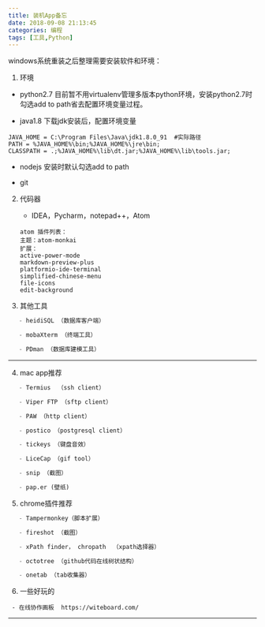 ```yaml
---
title: 装机App备忘
date: 2018-09-08 21:13:45
categories: 编程
tags: [工具,Python]
---
```

windows系统重装之后整理需要安装软件和环境：

1. 环境
  - python2.7  目前暂不用virtualenv管理多版本python环境，安装python2.7时勾选add to path省去配置环境变量过程。

  - java1.8    下载jdk安装后，配置环境变量
  ```
  JAVA_HOME = C:\Program Files\Java\jdk1.8.0_91  #实际路径
  PATH = %JAVA_HOME%\bin;%JAVA_HOME%\jre\bin;
  CLASSPATH = .;%JAVA_HOME%\lib\dt.jar;%JAVA_HOME%\lib\tools.jar;
  ```
 - nodejs 安装时默认勾选add to path

 - git


2. 代码器
   - IDEA，Pycharm，notepad++，Atom
   ```
   atom 插件列表：
   主题：atom-monkai
   扩展：
   active-power-mode
   markdown-preview-plus
   platformio-ide-terminal
   simplified-chinese-menu
   file-icons
   edit-background
   ```


3. 其他工具
``` python
   - heidiSQL （数据库客户端）

   - mobaXterm （终端工具）

   - PDman （数据库建模工具）
```
---

4. mac app推荐
``` python
   - Termius  （ssh client）

   - Viper FTP （sftp client）

   - PAW （http client）

   - postico （postgresql client）

   - tickeys （键盘音效）

   - LiceCap （gif tool）

   - snip （截图）

   - pap.er (壁纸)
```

5. chrome插件推荐
``` python
   - Tampermonkey（脚本扩展）

   - fireshot （截图）

   - xPath finder， chropath  （xpath选择器）

   - octotree （github代码在线树状结构）

   - onetab （tab收集器）
```

6. 一些好玩的
 ```
  - 在线协作画板  https://witeboard.com/

 ```

----
